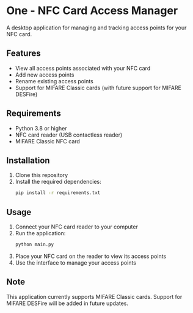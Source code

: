 # One - NFC Card Access Manager

A desktop application for managing and tracking access points for your NFC card.

## Features
- View all access points associated with your NFC card
- Add new access points
- Rename existing access points
- Support for MIFARE Classic cards (with future support for MIFARE DESFire)

## Requirements
- Python 3.8 or higher
- NFC card reader (USB contactless reader)
- MIFARE Classic NFC card

## Installation
1. Clone this repository
2. Install the required dependencies:
   ```bash
   pip install -r requirements.txt
   ```

## Usage
1. Connect your NFC card reader to your computer
2. Run the application:
   ```bash
   python main.py
   ```
3. Place your NFC card on the reader to view its access points
4. Use the interface to manage your access points

## Note
This application currently supports MIFARE Classic cards. Support for MIFARE DESFire will be added in future updates. 